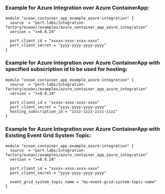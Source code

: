 ### Example for Azure Integration over Azure ContainerApp:

```hcl
module "ocean_container_app_example_azure-integration" {
  source  = "port-labs/integration-factory/ocean//examples/azure_container_app_azure_integration"
  version = ">=0.0.24"

  port_client_id = "xxxxx-xxxx-xxxx-xxxx"
  port_client_secret = "yyyy-yyyy-yyyy-yyyy"
}
```

### Example for Azure Integration over Azure ContainerApp with specified subscription id to be used for hosting:

```hcl
module "ocean_container_app_example_azure-integration" {
  source  = "port-labs/integration-factory/ocean//examples/azure_container_app_azure_integration"
  version = ">=0.0.24"

  port_client_id = "xxxxx-xxxx-xxxx-xxxx"
  port_client_secret = "yyyy-yyyy-yyyy-yyyy"
  hosting_subscription_id = "zzzz-zzzz-zzzz-zzzz"
}
```

### Example for Azure Integration over Azure ContainerApp with Existing Event Grid System Topic:

```hcl
module "ocean_container_app_example_azure-integration" {
  source  = "port-labs/integration-factory/ocean//examples/azure_container_app_azure_integration"
  version = ">=0.0.24"

  port_client_id = "xxxxx-xxxx-xxxx-xxxx"
  port_client_secret = "yyyy-yyyy-yyyy-yyyy"

  event_grid_system_topic_name = "my-event-grid-system-topic-name"
}
```
